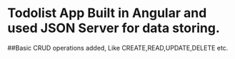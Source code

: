 # Todolist App Built in Angular and used JSON Server for data storing.
##Basic CRUD operations added, Like CREATE,READ,UPDATE,DELETE etc.





<vdio src="https://user-images.githubusercontent.com/119840303/232902482-4b33a148-b8f1-4f5d-9245-06d69374c8f0.mp4" width="100%">

